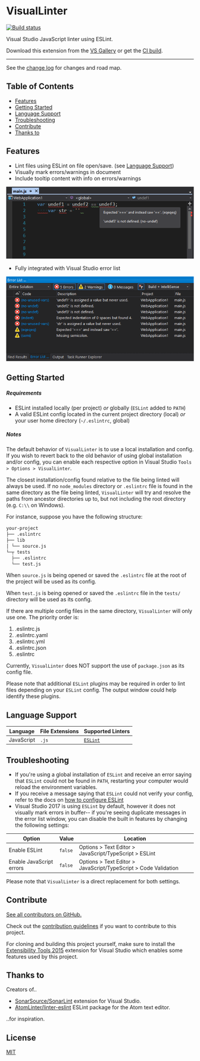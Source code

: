 ﻿# VisualLinter

[![Build status](https://ci.appveyor.com/api/projects/status/9ihx1afw1cc1e9b4?svg=true)](https://ci.appveyor.com/project/jwldnr/visuallinter)

Visual Studio JavaScript linter using ESLint.

Download this extension from the [VS Gallery](https://marketplace.visualstudio.com/vsgallery/a71a5b0d-9f75-4cd2-b1f1-c4afb79a0638)
or get the [CI build](http://vsixgallery.com/extension/21d9f99b-ec42-4df4-8b16-2a62db5392a5/).

---------------------------------------

See the [change log](CHANGELOG.md) for changes and road map.

## Table of Contents

- [Features](#features)
- [Getting Started](#getting-started)
- [Language Support](#language-support)
- [Troubleshooting](#troubleshooting)
- [Contribute](#contribute)
- [Thanks to](#thanks-to)

## Features

- Lint files using ESLint on file open/save. (see [Language Support](#language-support))
- Visually mark errors/warnings in document
- Include tooltip content with info on errors/warnings

![Visual markers](media/visual-markers.png)

- Fully integrated with Visual Studio error list

![Error list](media/error-list.png)

## Getting Started

##### Requirements

- ESLint installed locally (per project) _or_ globally (`ESLint` added to `PATH`)
- A valid ESLint config located in the current project directory (local) _or_ your user home directory (`~/.eslintrc`, global)

##### Notes

The default behavior of `VisualLinter` is to use a local installation and config. If you wish to revert back to the old behavior of using global installation and/or config, you can enable each respective option in Visual Studio `Tools > Options > VisualLinter`.

The closest installation/config found relative to the file being linted will always be used.
If no `node_modules` directory or `.eslintrc` file is found in the same directory as the file being linted, `VisualLinter` will try and resolve the paths from ancestor directories up to, but not including the root directory (e.g. `C:\\` on Windows).

For instance, suppose you have the following structure:

```
your-project
├── .eslintrc
├── lib
│ └── source.js
└─┬ tests
  ├── .eslintrc
  └── test.js
```

When `source.js` is being opened or saved the `.eslintrc` file at the root of the project will be used as its config.

When `test.js` is being opened or saved the `.eslintrc` file in the `tests/` directory will be used as its config.

If there are multiple config files in the same directory, `VisualLinter` will only use one. The priority order is:

1. .eslintrc.js
2. .eslintrc.yaml
3. .eslintrc.yml
4. .eslintrc.json
5. .eslintrc

Currently, `VisualLinter` does NOT support the use of `package.json` as its config file.

Please note that additional `ESLint` plugins may be required in order to lint files depending on your `ESLint` config.
The output window could help identify these plugins.

## Language Support

| Language | File Extensions | Supported Linters |
| --- | --- | ---- |
| JavaScript | `.js` | [`ESLint`](https://github.com/eslint/eslint) |

## Troubleshooting

- If you're using a global installation of `ESLint` and receive an error saying that `ESLint` could not be found in `PATH`, restarting your computer would reload the environment variables.
- If you receive a message saying that `ESLint` could not verify your config, refer to the docs on [how to configure ESLint](http://eslint.org/docs/user-guide/configuring)
- Visual Studio 2017 is using `ESLint` by default, however it does not visually mark errors in buffer-- if you're seeing duplicate messages in the error list window, you can disable the built in features by changing the following settings:

| Option | Value | Location |
| --- | --- | ---- |
| Enable ESLint | `false` | Options > Text Editor > JavaScript/TypeScript > ESLint |
| Enable JavaScript errors | `false` | Options > Text Editor > JavaScript/TypeScript > Code Validation |

Please note that `VisualLinter` is a direct replacement for both settings.

## Contribute
[See all contributors on GitHub.](https://github.com/jwldnr/VisualLinter/graphs/contributors)

Check out the [contribution guidelines](CONTRIBUTING.md)
if you want to contribute to this project.

For cloning and building this project yourself, make sure
to install the
[Extensibility Tools 2015](https://visualstudiogallery.msdn.microsoft.com/ab39a092-1343-46e2-b0f1-6a3f91155aa6)
extension for Visual Studio which enables some features
used by this project.

## Thanks to

Creators of..

- [SonarSource/SonarLint](https://github.com/SonarSource/sonarlint-visualstudio) extension for Visual Studio.
- [AtomLinter/linter-eslint](https://github.com/AtomLinter/linter-eslint/) ESLint package for the Atom text editor.

..for inspiration.

## License
[MIT](LICENSE)